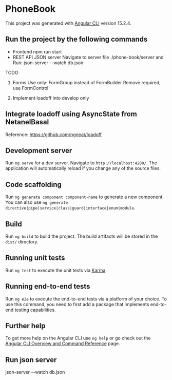 # PhoneBook

This project was generated with [Angular CLI](https://github.com/angular/angular-cli) version 15.2.4.

## Run the project by the following commands
- Frontend npm run start
- REST API JSON server
Navigate to server file ./phone-book/server and Run: json-server --watch db.json

TODO

1. Forms
   Use only: FormGroup instead of FormBuilder
   Remove required, use FormControl

2. Implement loadoff into develop only

## Integrate loadoff using AsyncState from NetanelBasal

Reference: https://github.com/ngneat/loadoff

## Development server

Run `ng serve` for a dev server. Navigate to `http://localhost:4200/`. The application will automatically reload if you change any of the source files.

## Code scaffolding

Run `ng generate component component-name` to generate a new component. You can also use `ng generate directive|pipe|service|class|guard|interface|enum|module`.

## Build

Run `ng build` to build the project. The build artifacts will be stored in the `dist/` directory.

## Running unit tests

Run `ng test` to execute the unit tests via [Karma](https://karma-runner.github.io).

## Running end-to-end tests

Run `ng e2e` to execute the end-to-end tests via a platform of your choice. To use this command, you need to first add a package that implements end-to-end testing capabilities.

## Further help

To get more help on the Angular CLI use `ng help` or go check out the [Angular CLI Overview and Command Reference](https://angular.io/cli) page.

## Run json server

json-server --watch db.json
